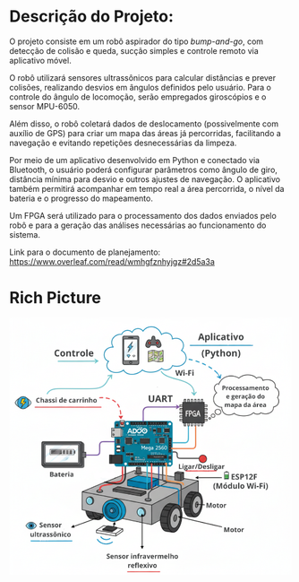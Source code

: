 # Descrição do Projeto:

O projeto consiste em um robô aspirador do tipo *bump-and-go*, com detecção de colisão e queda, sucção simples e controle remoto via aplicativo móvel.

O robô utilizará sensores ultrassônicos para calcular distâncias e prever colisões, realizando desvios em ângulos definidos pelo usuário. Para o controle do ângulo de locomoção, serão empregados giroscópios e o sensor MPU-6050. 

Além disso, o robô coletará dados de deslocamento (possivelmente com auxílio de GPS) para criar um mapa das áreas já percorridas, facilitando a navegação e evitando repetições desnecessárias da limpeza. 

Por meio de um aplicativo desenvolvido em Python e conectado via Bluetooth, o usuário poderá configurar parâmetros como ângulo de giro, distância mínima para desvio e outros ajustes de navegação. O aplicativo também permitirá acompanhar em tempo real a área percorrida, o nível da bateria e o progresso do mapeamento. 

Um FPGA será utilizado para o processamento dos dados enviados pelo robô e para a geração das análises necessárias ao funcionamento do sistema.

Link para o documento de planejamento: https://www.overleaf.com/read/wmhgfznhyjgz#2d5a3a

# Rich Picture
![richPicture](./documentacao/richPicture.png)

